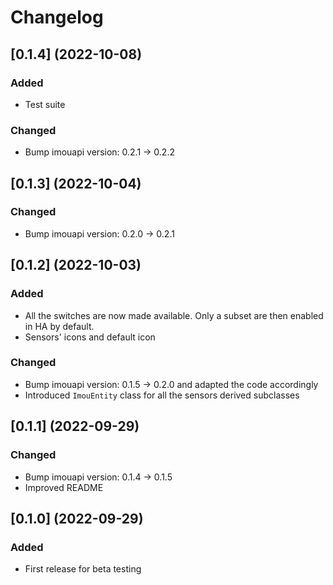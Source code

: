 # Changelog

## [0.1.4] (2022-10-08)

### Added

- Test suite

### Changed

- Bump imouapi version: 0.2.1 → 0.2.2

## [0.1.3] (2022-10-04)

### Changed

- Bump imouapi version: 0.2.0 → 0.2.1

## [0.1.2] (2022-10-03)

### Added

- All the switches are now made available. Only a subset are then enabled in HA by default.
- Sensors' icons and default icon

### Changed

- Bump imouapi version: 0.1.5 → 0.2.0 and adapted the code accordingly
- Introduced `ImouEntity` class for all the sensors derived subclasses

## [0.1.1] (2022-09-29)

### Changed

- Bump imouapi version: 0.1.4 → 0.1.5
- Improved README

## [0.1.0] (2022-09-29)

### Added

- First release for beta testing
